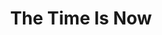 ---
published: false
layout: watch-promo
categories: watch
series-id: the-time-is-now
title: The Time Is Now
---